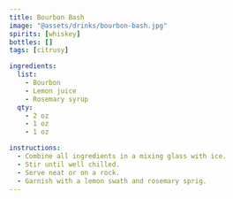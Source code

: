 ```yaml
---
title: Bourbon Bash
image: "@assets/drinks/bourbon-bash.jpg"
spirits: [whiskey]
bottles: []
tags: [citrusy]

ingredients:
  list:
    - Bourbon
    - Lemon juice
    - Rosemary syrup
  qty:
    - 2 oz
    - 1 oz
    - 1 oz

instructions:
  - Combine all ingredients in a mixing glass with ice.
  - Stir until well chilled.
  - Serve neat or on a rock.
  - Garnish with a lemon swath and rosemary sprig.
---
```

